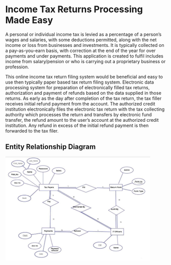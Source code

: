 # Income Tax Returns Processing Made Easy

A personal or individual income tax is levied as a percentage of a person’s wages and salaries, with some deductions permitted, along with the net income or loss from businesses and investments. It is typically collected on a pay-as-you-earn basis, with correction at the end of the year for over payments and under payments. This application is created to fulfil includes income from salary/pension or who is carrying out a proprietary business or profession.

This online income tax return filing system would be beneficial and easy to use then typically paper based tax return filing system. Electronic data processing system for preparation of electronically filled tax returns, authorization and payment of refunds based on the data supplied in those returns. As early as the day after completion of the tax return, the tax filler receives initial refund payment from the account. The authorized credit institution electronically files the electronic tax return with the tax collecting authority which processes the return and transfers by electronic fund transfer, the refund amount to the user’s account at the authorized credit institution. Any refund in excess of the initial refund payment is then forwarded to the tax filer.

## Entity Relationship Diagram
<img src="./images/income-tax-er-diagram.JPG" width="90%">
